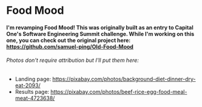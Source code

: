 # Food Mood

#### I'm revamping Food Mood! This was originally built as an entry to Capital One's Software Engineering Summit challenge. While I'm working on this one, you can check out the original project here: https://github.com/samuel-ping/Old-Food-Mood

###### Photos don't require attribution but I'll put them here:

- Landing page: https://pixabay.com/photos/background-diet-dinner-dry-eat-2093/
- Results page: https://pixabay.com/photos/beef-rice-egg-food-meal-meat-4723638/
